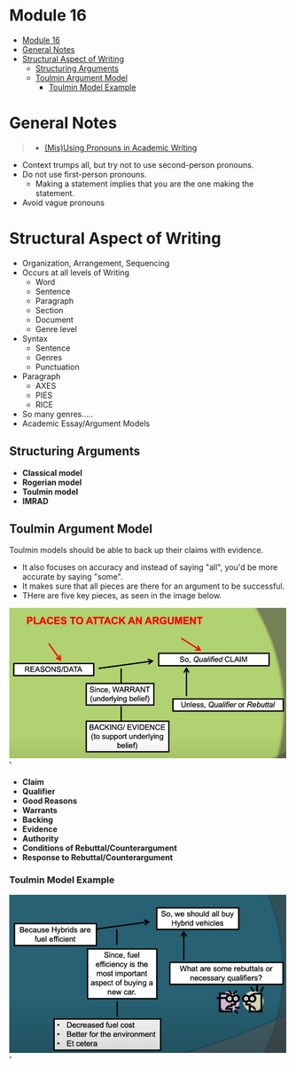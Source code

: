 # Module 16

<!-- TOC -->
* [Module 16](#module-16)
* [General Notes](#general-notes)
* [Structural Aspect of Writing](#structural-aspect-of-writing)
  * [Structuring Arguments](#structuring-arguments)
  * [Toulmin Argument Model](#toulmin-argument-model)
    * [Toulmin Model Example](#toulmin-model-example)
<!-- TOC -->

# General Notes

> - [(Mis)Using Pronouns in Academic Writing](https://www.youtube.com/watch?v=Nal8ceLlde4&)

- Context trumps all, but try not to use second-person pronouns.
- Do not use first-person pronouns.
  - Making a statement implies that you are the one making the statement.
- Avoid vague pronouns

# Structural Aspect of Writing

- Organization, Arrangement, Sequencing
- Occurs at all levels of Writing
  - Word
  - Sentence
  - Paragraph
  - Section
  - Document
  - Genre level
- Syntax
  - Sentence 
  - Genres
  - Punctuation
- Paragraph
  - AXES
  - PIES
  - RICE
- So many genres.....
- Academic Essay/Argument Models

## Structuring Arguments

- **Classical model**
- **Rogerian model**
- **Toulmin model**
- **IMRAD**

## Toulmin Argument Model

Toulmin models should be able to back up their claims with evidence.

- It also focuses on accuracy and instead of saying "all", you'd be more accurate by saying "some".
- It makes sure that all pieces are there for an argument to be successful.
- THere are five key pieces, as seen in the image below.

<img src='assets/toulmin_model.png' title='' alt='' width='500' height=''/>'

- **Claim**
- **Qualifier**
- **Good Reasons**
- **Warrants**
- **Backing**
- **Evidence**
- **Authority**
- **Conditions of Rebuttal/Counterargument**
- **Response to Rebuttal/Counterargument**

### Toulmin Model Example

<img src='assets/toulmin_model_002.png' title='' alt='' width='500' height=''/>'

